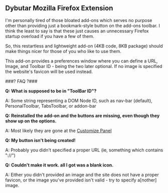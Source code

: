 Dybutar Mozilla Firefox Extension
---------------------------------

I'm personally tired of those bloated add-ons which serves no purpose other than providing just a bookmark-style button on the add-ons toolbar. I think the least to say is that these just causes an unnecessary Firefox startup overload if you have a few of them.

So, this restartless and lightweight add-on (4KB code, 8KB package) should make things nicer for those of you who like to use them.

This add-on provides a preferences window where you can define a URL, Image, and Toolbar ID - being the two later optional. If no image is specified the website's favicon will be used instead.

###? FAQ ?###

__Q: What is supposed to be in "ToolBar ID"?__

A: Some string representing a DOM Node ID, such as nav-bar (default), PersonalToolbar, TabsToolbar, or addon-bar


__Q: Reinstalled the add-on and the buttons are missing, even though they show up on the options.__

A: Most likely they are gone at the [Customize Panel](https://support.mozilla.org/en-US/kb/customize-firefox-controls-buttons-and-toolbars#w_how-do-i-customize-or-rearrange-toolbar-items)


__Q: My button isn't being created!__

A: Probably you didn't specified a proper URL (ie, something which contains "://")


__Q: Couldn't make it work.  all I got was a blank icon.__

A: Either you didn't provided an image and the site does not have a proper favicon, or the image you've provided isn't valid - try to specify a[nother] image.
